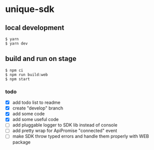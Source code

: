 # unique-sdk

## local development

```
$ yarn
$ yarn dev
```

## build and run on stage

```
$ npm ci
$ npm run build:web
$ npm start
```

### todo

- [x] add todo list to readme
- [x] create "develop" branch
- [x] add some code
- [x] add some useful code
- [ ] add pluggable logger to SDK lib instead of console
- [ ] add pretty wrap for ApiPromise "connected" event
- [ ] make SDK throw typed errors and handle them properly with WEB package
